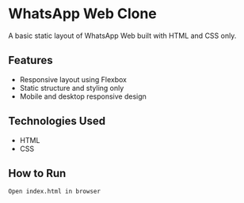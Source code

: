# WhatsApp Web Clone

A basic static layout of WhatsApp Web built with HTML and CSS only.

## Features

- Responsive layout using Flexbox
- Static structure and styling only
- Mobile and desktop responsive design

## Technologies Used

- HTML
- CSS

## How to Run

```bash
Open index.html in browser
```
